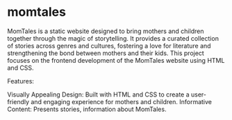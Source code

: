 # momtales
MomTales is a static website designed to bring mothers and children together through the magic of storytelling. It provides a curated collection of stories across genres and cultures, fostering a love for literature and strengthening the bond between mothers and their kids. This project focuses on the frontend development of the MomTales website using HTML and CSS.

Features:

Visually Appealing Design: Built with HTML and CSS to create a user-friendly and engaging experience for mothers and children.
Informative Content: Presents stories, information about MomTales.